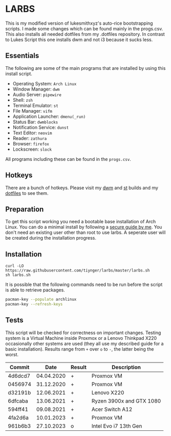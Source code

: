 # LARBS

This is my modified version of lukesmithxyz's auto-rice bootstrapping scripts.
I made some changes which can be found mainly in the progs.csv.
This also installs all needed dotfiles from my .dotfiles repository.
In contrast to Lukes Script this one installs dwm and not i3 because it sucks less.

## Essentials

The following are some of the main programs that are installed by using this install script.

- Operating System: `Arch Linux`
- Window Manager: `dwm`
- Audio Server: `pipewire`
- Shell: `zsh`
- Terminal Emulator: `st`
- File Manager: `vifm`
- Application Launcher: `dmenu(_run)`
- Status Bar: `dwmblocks`
- Notification Service: `dunst`
- Text Editor: `neovim`
- Reader: `zathura`
- Browser: `firefox`
- Lockscreen: `slock`

All programs including these can be found in the `progs.csv`.

## Hotkeys

There are a bunch of hotkeys. Please visit my
[dwm](https://github.com/tiyn/dwm) and [st](https://github.com/tiyn/st)
builds and my [dotfiles](https://github.com/tiyn/dotfiles) to see them.

## Preparation


To get this script working you need a bootable base installation of Arch Linux.
You can do a minimal install by following a
[secure guide by me](https://github.com/Tiyn/wiki/blob/master/wiki/linux/arch-linux/installation.md).
You don't need an existing user other than root to use larbs.
A seperate user will be created during the installation progress.

## Installation

```shell
curl -LO https://raw.githubusercontent.com/tiynger/larbs/master/larbs.sh
sh larbs.sh
```

It is possible that the following commands need to be run before the script is able to retrieve
packages.

```sh
pacman-key --populate archlinux
pacman-key --refresh-keys
```

## Tests

This script will be checked for correctness on important changes.
Testing system is a Virtual Machine inside Proxmox or a Lenovo Thinkpad X220
occasionally other systems are used (they all use my described guide for a
basic installation).
Results range from `+` over `o` to `-`, the latter being the worst.

| Commit  | Date       | Result | Description              |
| ------- | ---------- | ------ | ------------------------ |
| 4d6dcd7 | 04.04.2020 | +      | Proxmox VM               |
| 0456974 | 31.12.2020 | +      | Proxmox VM               |
| d32191b | 12.06.2021 | +      | Lenovo X220              |
| 6dfcaba | 13.06.2021 | +      | Ryzen 3900x and GTX 1080 |
| 594ff41 | 09.08.2021 | +      | Acer Switch A12          |
| 4fa2d6a | 10.01.2023 | +      | Proxmox VM               |
| 961b6b3 | 27.10.2023 | o      | Intel Evo i7 13th Gen    |

